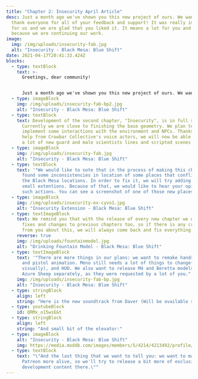 ```yaml
---
title: "Chapter 2: Insecurity April Article"
desc: Just a month ago we've shown you this new project of ours. We want to
  thank everyone for all of your feedback and support! It was really important
  for us and we are glad that you liked it. It means a lot for you and us,
  because we are continuing our work.
image:
  img: /img/uploads/insecurity-fab.jpg
  alt: "Insecurity - Black Mesa: Blue Shift"
date: 2021-04-17T20:41:33.424Z
blocks:
  - type: textBlock
    text: >-
      Greetings, dear community!


      Just a month ago we've shown you this new project of ours. We want to thank everyone for all of your feedback and support! It was really important for us and we are glad that you liked it. It means a lot for you and us, because we are continuing our work.
  - type: imageBlock
    img: /img/uploads/insecurity-fab-bp2.jpg
    alt: "Insecurity - Black Mesa: Blue Shift"
  - type: textBlock
    text: Development of the second chapter, "Insecurity", is in full swing now.
      Currently we are close to finishing the base geometry. We plan to
      implement some interactions with the environment and NPCs. Thanks to the
      help from Crowbar Collective's voice actors, we will now be able to bring
      a lot of new guard and male scientists lines and scripted scenes!
  - type: imageBlock
    img: /img/uploads/insecurity-fab.jpg
    alt: "Insecurity - Black Mesa: Blue Shift"
  - type: textBlock
    text: '"We would like to note that in the process of making this chapter we
      found some inconsistencies in location of some places that conflict with
      the Black Mesa locations. In order to fix it, we will try adding some
      small extentions. Because of that, we would like to hear your opinion on
      such actions. You can see a screenshot of one of those new places there:"'
  - type: imageBlock
    img: /img/uploads/insecurity-ex-cyvo1.jpg
    alt: "Insecurity Extension - Black Mesa: Blue Shift"
  - type: textImageBlock
    text: We remind you that with the release of every new chapter we will release
      fixes and changes to previous chapters too, so if there is any criticism
      from you about this, we will always come back and fix everything.
    reverse: true
    img: /img/uploads/fountainmodel.jpg
    alt: "Drinking Fountain Model - Black Mesa: Blue Shift"
  - type: textImageBlock
    text: '"There are more things in our plans: we want to remake hands viewmodel
      and pistol animation. Menu still needs a lot of things to change(mostly
      visually), and HUD. We also want to release M4 and Beretta models from
      Azure Sheep separately, as they were requested by a lot of you."'
    img: /img/uploads/insecurity-fab-bp.jpg
    alt: "Insecurity - Black Mesa: Blue Shift"
  - type: stringBlock
    align: left
    string: "Here is the new soundtrack from Daver (Will be available soon):"
  - type: youtubeBlock
    id: QRMx_o15wsE&t
  - type: stringBlock
    align: left
    string: "And small bit of the elevator:"
  - type: imageBlock
    alt: "Insecurity - Black Mesa: Blue Shift"
    img: https://media.moddb.com/images/members/5/4214/4213492/profile/bselevfix.gif
  - type: textBlock
    text: "\"And the last thing that we want to tell you: we want to make our
      Patreon more alive, so we'll try to release a bit more of exclusive
      development content there.\""
---
```

